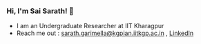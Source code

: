 ###  Hi, I'm Sai Sarath! 👋



- I am an Undergraduate Researcher at IIT Kharagpur 
- Reach me out : sarath.garimella@kgpian.iitkgp.ac.in , [LinkedIn](https://www.linkedin.com/in/sai-sarath-garimella-a342831bb/)
